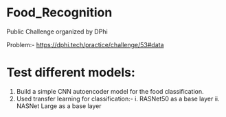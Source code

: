 # Food_Recognition

Public Challenge organized by DPhi

Problem:-
https://dphi.tech/practice/challenge/53#data


# Test different models:
1. Build a simple CNN autoencoder model for the food classification.
2. Used transfer learning for classification:- 
      i. RASNet50 as a base layer
      ii. NASNet Large as a base layer
